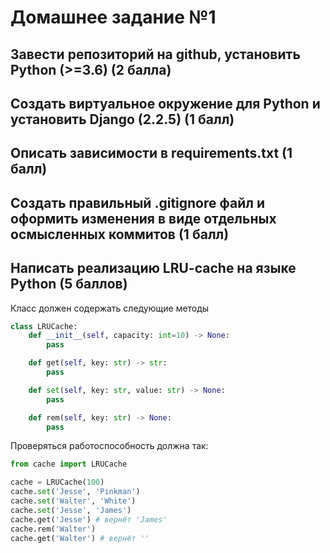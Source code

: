 # Домашнее задание №1

## Завести репозиторий на github, установить Python (>=3.6) (2 балла)
## Создать виртуальное окружение для Python и установить Django (2.2.5) (1 балл)
## Описать зависимости в requirements.txt (1 балл)
## Создать правильный .gitignore файл и  оформить изменения в виде отдельных осмысленных коммитов (1 балл)
## Написать реализацию LRU-cache на языке Python (5 баллов)
Класс должен содержать следующие методы
```python
class LRUCache:
    def __init__(self, capacity: int=10) -> None:
        pass

    def get(self, key: str) -> str:
        pass

    def set(self, key: str, value: str) -> None:
        pass

    def rem(self, key: str) -> None:
        pass
```
Проверяться работоспособность должна так:
```python
from cache import LRUCache

cache = LRUCache(100)
cache.set('Jesse', 'Pinkman')
cache.set('Walter', 'White')
cache.set('Jesse', 'James')
cache.get('Jesse') # вернёт 'James'
cache.rem('Walter')
cache.get('Walter') # вернёт ''
```
